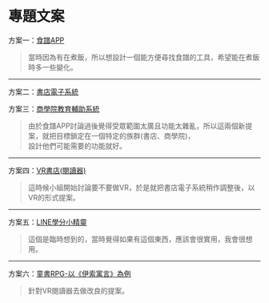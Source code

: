 # 專題文案

方案一：[食譜APP](https://docs.google.com/document/d/1gmptlCsmYAkBqHvGrgQ_0m5CJ5q9Mn-M0eP9NigOsG0/edit)

>當時因為有在煮飯，所以想設計一個能方便尋找食譜的工具，希望能在煮飯時多一些變化。

---

方案二：[書店電子系統](https://stevenshih-0402.github.io/Plan/index1.html)

方案三：[商學院教育輔助系統](https://stevenshih-0402.github.io/Plan/index2.html)

>由於食譜APP討論過後覺得受眾範圍太廣且功能太雜亂，所以這兩個新提案，就把目標鎖定在一個特定的族群(書店、商學院)，  
>設計他們可能需要的功能就好。

---

方案四：[VR書店(閱讀器)](https://stevenshih-0402.github.io/Plan/index3.html)

>這時候小組開始討論要不要做VR，於是就把書店電子系統稍作調整後，以VR的形式提案。

---

方案五：[LINE學分小精靈](https://stevenshih-0402.github.io/Plan/index4.html)

>這個是臨時想到的，當時覺得如果有這個東西，應該會很實用，我會很想用。

---

方案六：[童書RPG-以《伊索寓言》為例](https://stevenshih-0402.github.io/Plan/index5.html)

>針對VR閱讀器去做改良的提案。
